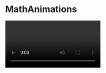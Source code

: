 # MathAnimations

![Alt Text](https://github.com/Nzzska/MathAnimations/blob/master/PlotLJPotential.mp4)
